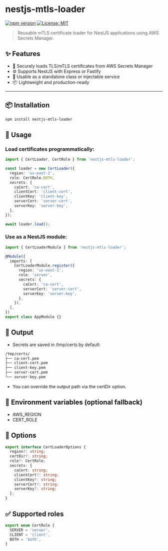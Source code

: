 # nestjs-mtls-loader

[![npm version](https://img.shields.io/npm/v/nestjs-mtls-loader)](https://www.npmjs.com/package/nestjs-mtls-loader)
[![License: MIT](https://img.shields.io/badge/license-MIT-blue.svg)](LICENSE)

> Reusable mTLS certificate loader for NestJS applications using AWS Secrets Manager.

## ✨ Features

- 🔐 Securely loads TLS/mTLS certificates from AWS Secrets Manager
- ⚙️ Supports NestJS with Express or Fastify
- 🧩 Usable as a standalone class or injectable service
- 📦 Lightweight and production-ready

---

## 📦 Installation

```bash
npm install nestjs-mtls-loader
```

## 🔧 Usage

### Load certificates programmatically:

```typescript
import { CertLoader, CertRole } from 'nestjs-mtls-loader';

const loader = new CertLoader({
  region: 'us-east-1',
  role: CertRole.BOTH,
  secrets: {
    caCert: 'ca-cert',
    clientCert: 'client-cert',
    clientKey: 'client-key',
    serverCert: 'server-cert',
    serverKey: 'server-key',
  },
});

await loader.load();
```

### Use as a NestJS module:

```typescript
import { CertLoaderModule } from 'nestjs-mtls-loader';

@Module({
  imports: [
    CertLoaderModule.register({
      region: 'us-east-1',
      role: 'server',
      secrets: {
        caCert: 'ca-cert',
        serverCert: 'server-cert',
        serverKey: 'server-key',
      },
    }),
  ],
})
export class AppModule {}
```

## 📁 Output

- Secrets are saved in /tmp/certs by default:

```bash
/tmp/certs/
├── ca-cert.pem
├── client-cert.pem
├── client-key.pem
├── server-cert.pem
└── server-key.pem
```
* You can override the output path via the certDir option.

## 🔐 Environment variables (optional fallback)

* AWS_REGION
* CERT_ROLE

## 📑 Options

```typescript
export interface CertLoaderOptions {
  region?: string;
  certDir?: string;
  role?: CertRole;
  secrets: {
    caCert: string;
    clientCert?: string;
    clientKey?: string;
    serverCert?: string;
    serverKey?: string;
  };
}
```

## ✅ Supported roles

```typescript
export enum CertRole {
  SERVER = 'server',
  CLIENT = 'client',
  BOTH = 'both',
}
```




